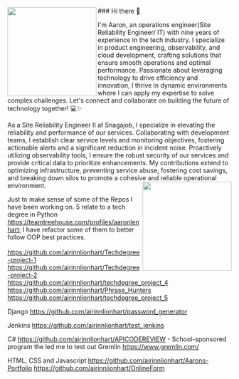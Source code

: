 <img src='https://github.com/airinnlionhart/airinnlionhart/assets/49368013/079eb812-1b23-4d31-828f-11ae05b9d292' width=200 align="left"/> ### Hi there 👋 

I'm Aaron, an operations engineer(Site Reliability Engineer/ IT) with nine years of experience in the tech industry. I specialize in product engineering, observability, and cloud development, crafting solutions that ensure smooth operations and optimal performance. Passionate about leveraging technology to drive efficiency and innovation, I thrive in dynamic environments where I can apply my expertise to solve complex challenges. Let's connect and collaborate on building the future of technology together! 💻✨

As a Site Reliability Engineer II at Snagajob, I specialize in elevating the reliability and performance of our services. Collaborating with development teams, I establish clear service levels and monitoring objectives, fostering actionable alerts and a significant reduction in incident noise. Proactively utilizing observability tools, I ensure the robust security of our services and provide critical data to prioritize enhancements. My contributions extend to optimizing infrastructure, preventing service abuse, fostering cost savings, and breaking down silos to promote a cohesive and reliable operational environment. <img src="https://github.com/airinnlionhart/airinnlionhart/assets/49368013/ca08d47a-c49d-4404-92d4-c9e44fa6cf79" width=200 height=200px align="right"/>

Just to make sense of some of the Repos I have been working on. 5 relate to a tech degree in Python https://teamtreehouse.com/profiles/aaronlenhart;  I have refactor some of them to better follow OOP best practices.
<br><br>
https://github.com/airinnlionhart/Techdegree-project-1<br>
https://github.com/airinnlionhart/Techdegree-project-2<br>
https://github.com/airinnlionhart/techdegree_project_4<br>
https://github.com/airinnlionhart/Phrase_Hunters<br>
https://github.com/airinnlionhart/techdegree_project_5<br>

Django
https://github.com/airinnlionhart/password_generator

Jenkins
https://github.com/airinnlionhart/test_jenkins

C#
https://github.com/airinnlionhart/APICODEREVIEW - School-sponsored program the led me to test out Gremlin https://www.gremlin.com/

HTML, CSS and Javascript
https://github.com/airinnlionhart/Aarons-Portfolio
https://github.com/airinnlionhart/OnlineForm
